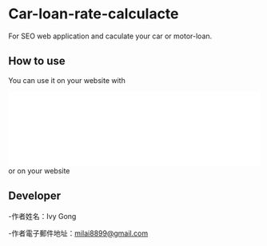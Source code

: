 # Car-loan-rate-calculacte
For SEO web application and caculate your car or motor-loan.
## How to use
You can use it on your website with 
<iframe allowfullscreen="" frameborder="0" heigh="1500px" src="網址" width="100%"></iframe> 
or 
 <link rel="stylesheet" type="text/css" href="styles.css"> on your website <head>

## Developer
 -作者姓名：Ivy Gong
 
 -作者電子郵件地址：milai8899@gmail.com
